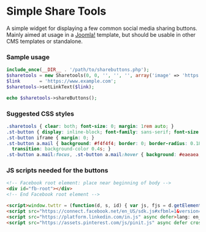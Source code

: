 # Simple Share Tools
A simple widget for displaying a few common social media sharing buttons. Mainly aimed at usage in a [Joomla!](https://www.joomla.org/) template, but should be usable in other CMS templates or standalone.

### Sample usage
```php
include_once(__DIR__ . '/path/to/sharebuttons.php');
$sharetools = new Sharetools(0, 0, '', '', '', array('image' => 'https://placekitten.com/700/320'));
$link       = 'https://www.example.com';
$sharetools->setLinkText($link);

echo $sharetools->shareButtons();
```

### Suggested CSS styles
```css
.sharetools { clear: both; font-size: 0; margin: 1rem auto; }
.st-button { display: inline-block; font-family: sans-serif; font-size: 0.75rem; margin-right: 0.625rem; line-height: normal; vertical-align: middle; }
.st-button iframe { margin: 0; }
.st-button a.mail { background: #f4f4f4; border: 0; border-radius: 0.1875rem; color: #0a0a0a; padding: 0.25rem 0.75rem; text-decoration: none;
  transition: background-color 0.4s; }
.st-button a.mail:focus, .st-button a.mail:hover { background: #eaeaea; }
```

### JS scripts needed for the buttons
```html
<!-- Facebook root element: place near beginning of body -->
<div id="fb-root"></div>
<!-- End Facebook root element -->

<script>window.twttr = (function(d, s, id) { var js, fjs = d.getElementsByTagName(s)[0], t = window.twttr || {}; if (d.getElementById(id)) return t; js = d.createElement(s); js.id = id; js.src = "https://platform.twitter.com/widgets.js"; fjs.parentNode.insertBefore(js, fjs); t._e = []; t.ready = function(f) { t._e.push(f); }; return t; }(document, "script", "twitter-wjs"));</script>
<script src="https://connect.facebook.net/en_US/sdk.js#xfbml=1&version=v5.0" async defer crossorigin="anonymous"></script>
<script src="https://platform.linkedin.com/in.js" async defer>lang: en_US</script>
<script src="https://assets.pinterest.com/js/pinit.js" async defer crossorigin="anonymous"></script>
```
